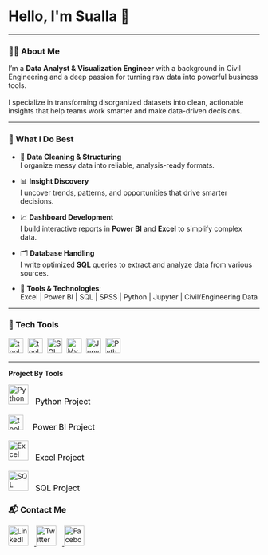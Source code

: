 <h1 align="left">Hello, I'm Sualla 👋</h1>

---

### 👨‍💻 About Me

<p align="left">
  I’m a <strong>Data Analyst & Visualization Engineer</strong> with a background in Civil Engineering and a deep passion for turning raw data into powerful business tools.
  <br><br>
  I specialize in transforming disorganized datasets into clean, actionable insights that help teams work smarter and make data-driven decisions.
</p>

---

### 💼 What I Do Best

- 🔧 **Data Cleaning & Structuring**  
  I organize messy data into reliable, analysis-ready formats.

- 📊 **Insight Discovery**  
  I uncover trends, patterns, and opportunities that drive smarter decisions.

- 📈 **Dashboard Development**  
  I build interactive reports in **Power BI** and **Excel** to simplify complex data.

- 🗂️ **Database Handling**  
  I write optimized **SQL** queries to extract and analyze data from various sources.

- 🧰 **Tools & Technologies**:  
  Excel | Power BI | SQL | SPSS | Python | Jupyter | Civil/Engineering Data

---

### 🧪 Tech Tools

<div align="left">
  <img src="https://github.com/user-attachments/assets/37794428-a557-44d9-ab04-05cf9449434b" width="30" height="30" alt="tool" style="padding-right:5px;" />
  <img src="https://github.com/user-attachments/assets/1e3f8eb8-0a56-4d20-990f-de02643a3070" width="30" height="30" alt="tool" style="padding-right:5px;" />
  <img src="https://cdn.jsdelivr.net/gh/devicons/devicon/icons/microsoftsqlserver/microsoftsqlserver-plain.svg" height="30" alt="SQL Server" style="padding-right:5px;" />
  <img src="https://cdn.jsdelivr.net/gh/devicons/devicon/icons/mysql/mysql-original.svg" height="30" alt="MySQL" style="padding-right:5px;" />
  <img src="https://cdn.jsdelivr.net/gh/devicons/devicon/icons/jupyter/jupyter-original.svg" height="30" alt="Jupyter" style="padding-right:5px;" />
  <img src="https://cdn.jsdelivr.net/gh/devicons/devicon/icons/python/python-original.svg" height="30" alt="Python" style="padding-right:5px;" />
</div>

---

<div align="left">

**Project By Tools**
<div align="left">

  <!-- Python -->
  <a href="https://github.com/YOUR_USERNAME/python-project" target="_blank" style="text-decoration:none;">
    <img src="https://cdn.jsdelivr.net/gh/devicons/devicon/icons/python/python-original.svg" height="40" alt="Python" />
    <span style="font-size:16px; color:black; margin-left:10px;">Python Project</span>
  </a>
  <br><br>

  <!-- power bi -->
  <a href="https://github.com/Shinyfc2/powerbi-project" target="_blank" style="text-decoration:none;">
 <img src="https://github.com/user-attachments/assets/37794428-a557-44d9-ab04-05cf9449434b" width="30" height="30" alt="tool" style="padding-right:5px;" />
    <span style="font-size:16px; color:black; margin-left:10px;">Power BI Project</span>
  </a>
  <br><br>

  <!-- Excel -->
  <a href="https://github.com/YOUR_USERNAME/excel-project" target="_blank" style="text-decoration:none;">
    <img src="https://github.com/user-attachments/assets/1e3f8eb8-0a56-4d20-990f-de02643a3070" width="40" height="40" alt="Excel" />
    <span style="font-size:16px; color:black; margin-left:10px;">Excel Project</span>
  </a>
  <br><br>

  <!-- SQL -->
  <a href="https://github.com/YOUR_USERNAME/sql-project" target="_blank" style="text-decoration:none;">
    <img src="https://cdn.jsdelivr.net/gh/devicons/devicon/icons/mysql/mysql-original.svg" height="40" alt="SQL" />
    <span style="font-size:16px; color:black; margin-left:10px;">SQL Project</span>
  </a>

</div>





### 📬 Contact Me

<div align="left">
  <a href="https://linkedin.com/in/emmanuel-sualla-0909151a9/" target="_blank">
    <img src="https://cdn.jsdelivr.net/gh/devicons/devicon/icons/linkedin/linkedin-original-wordmark.svg" height="40" alt="LinkedIn" style="padding-right:12px;" />
  </a>
  
  <a href="https://twitter.com/ESualla" target="_blank">
    <img src="https://cdn.jsdelivr.net/gh/devicons/devicon/icons/twitter/twitter-original.svg" height="40" alt="Twitter" style="padding-right:12px;" />
  </a>
  
  <a href="https://facebook.com/emmanuel.sualla" target="_blank">
    <img src="https://cdn.jsdelivr.net/gh/devicons/devicon/icons/facebook/facebook-original.svg" height="40" alt="Facebook" />
  </a>
</div>

